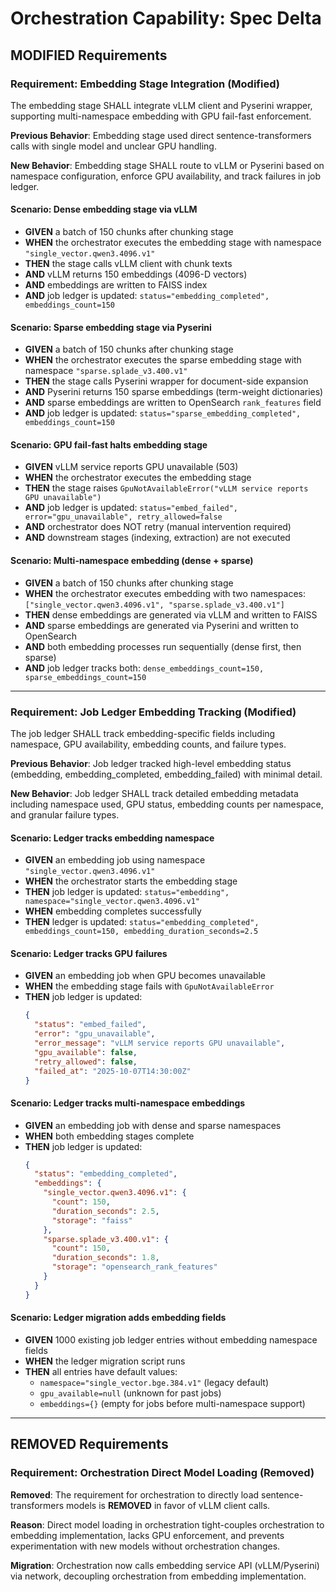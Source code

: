# Orchestration Capability: Spec Delta

## MODIFIED Requirements

### Requirement: Embedding Stage Integration (Modified)

The embedding stage SHALL integrate vLLM client and Pyserini wrapper, supporting multi-namespace embedding with GPU fail-fast enforcement.

**Previous Behavior**: Embedding stage used direct sentence-transformers calls with single model and unclear GPU handling.

**New Behavior**: Embedding stage SHALL route to vLLM or Pyserini based on namespace configuration, enforce GPU availability, and track failures in job ledger.

#### Scenario: Dense embedding stage via vLLM

- **GIVEN** a batch of 150 chunks after chunking stage
- **WHEN** the orchestrator executes the embedding stage with namespace `"single_vector.qwen3.4096.v1"`
- **THEN** the stage calls vLLM client with chunk texts
- **AND** vLLM returns 150 embeddings (4096-D vectors)
- **AND** embeddings are written to FAISS index
- **AND** job ledger is updated: `status="embedding_completed", embeddings_count=150`

#### Scenario: Sparse embedding stage via Pyserini

- **GIVEN** a batch of 150 chunks after chunking stage
- **WHEN** the orchestrator executes the sparse embedding stage with namespace `"sparse.splade_v3.400.v1"`
- **THEN** the stage calls Pyserini wrapper for document-side expansion
- **AND** Pyserini returns 150 sparse embeddings (term-weight dictionaries)
- **AND** sparse embeddings are written to OpenSearch `rank_features` field
- **AND** job ledger is updated: `status="sparse_embedding_completed", embeddings_count=150`

#### Scenario: GPU fail-fast halts embedding stage

- **GIVEN** vLLM service reports GPU unavailable (503)
- **WHEN** the orchestrator executes the embedding stage
- **THEN** the stage raises `GpuNotAvailableError("vLLM service reports GPU unavailable")`
- **AND** job ledger is updated: `status="embed_failed", error="gpu_unavailable", retry_allowed=false`
- **AND** orchestrator does NOT retry (manual intervention required)
- **AND** downstream stages (indexing, extraction) are not executed

#### Scenario: Multi-namespace embedding (dense + sparse)

- **GIVEN** a batch of 150 chunks after chunking stage
- **WHEN** the orchestrator executes embedding with two namespaces: `["single_vector.qwen3.4096.v1", "sparse.splade_v3.400.v1"]`
- **THEN** dense embeddings are generated via vLLM and written to FAISS
- **AND** sparse embeddings are generated via Pyserini and written to OpenSearch
- **AND** both embedding processes run sequentially (dense first, then sparse)
- **AND** job ledger tracks both: `dense_embeddings_count=150, sparse_embeddings_count=150`

---

### Requirement: Job Ledger Embedding Tracking (Modified)

The job ledger SHALL track embedding-specific fields including namespace, GPU availability, embedding counts, and failure types.

**Previous Behavior**: Job ledger tracked high-level embedding status (embedding, embedding_completed, embedding_failed) with minimal detail.

**New Behavior**: Job ledger SHALL track detailed embedding metadata including namespace used, GPU status, embedding counts per namespace, and granular failure types.

#### Scenario: Ledger tracks embedding namespace

- **GIVEN** an embedding job using namespace `"single_vector.qwen3.4096.v1"`
- **WHEN** the orchestrator starts the embedding stage
- **THEN** job ledger is updated: `status="embedding", namespace="single_vector.qwen3.4096.v1"`
- **WHEN** embedding completes successfully
- **THEN** ledger is updated: `status="embedding_completed", embeddings_count=150, embedding_duration_seconds=2.5`

#### Scenario: Ledger tracks GPU failures

- **GIVEN** an embedding job when GPU becomes unavailable
- **WHEN** the embedding stage fails with `GpuNotAvailableError`
- **THEN** job ledger is updated:
  ```json
  {
    "status": "embed_failed",
    "error": "gpu_unavailable",
    "error_message": "vLLM service reports GPU unavailable",
    "gpu_available": false,
    "retry_allowed": false,
    "failed_at": "2025-10-07T14:30:00Z"
  }
  ```

#### Scenario: Ledger tracks multi-namespace embeddings

- **GIVEN** an embedding job with dense and sparse namespaces
- **WHEN** both embedding stages complete
- **THEN** job ledger is updated:
  ```json
  {
    "status": "embedding_completed",
    "embeddings": {
      "single_vector.qwen3.4096.v1": {
        "count": 150,
        "duration_seconds": 2.5,
        "storage": "faiss"
      },
      "sparse.splade_v3.400.v1": {
        "count": 150,
        "duration_seconds": 1.8,
        "storage": "opensearch_rank_features"
      }
    }
  }
  ```

#### Scenario: Ledger migration adds embedding fields

- **GIVEN** 1000 existing job ledger entries without embedding namespace fields
- **WHEN** the ledger migration script runs
- **THEN** all entries have default values:
  - `namespace="single_vector.bge.384.v1"` (legacy default)
  - `gpu_available=null` (unknown for past jobs)
  - `embeddings={}` (empty for jobs before multi-namespace support)

---

## REMOVED Requirements

### Requirement: Orchestration Direct Model Loading (Removed)

**Removed**: The requirement for orchestration to directly load sentence-transformers models is **REMOVED** in favor of vLLM client calls.

**Reason**: Direct model loading in orchestration tight-couples orchestration to embedding implementation, lacks GPU enforcement, and prevents experimentation with new models without orchestration changes.

**Migration**: Orchestration now calls embedding service API (vLLM/Pyserini) via network, decoupling orchestration from embedding implementation.
